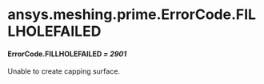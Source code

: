# ansys.meshing.prime.ErrorCode.FILLHOLEFAILED



#### ErrorCode.FILLHOLEFAILED *= 2901*

Unable to create capping surface.

<!-- !! processed by numpydoc !! -->
